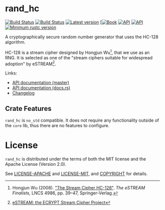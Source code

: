 # rand_hc

[![Build Status](https://travis-ci.org/rust-random/rand.svg)](https://travis-ci.org/rust-random/rand)
[![Build Status](https://ci.appveyor.com/api/projects/status/github/rust-random/rand?svg=true)](https://ci.appveyor.com/project/rust-random/rand)
[![Latest version](https://img.shields.io/crates/v/rand_hc.svg)](https://crates.io/crates/rand_hc)
[[![Book](https://img.shields.io/badge/book-master-yellow.svg)](https://rust-random.github.io/book/)
[![API](https://img.shields.io/badge/api-master-yellow.svg)](https://rust-random.github.io/rand/rand_hc)
[![API](https://docs.rs/rand_hc/badge.svg)](https://docs.rs/rand_hc)
[![Minimum rustc version](https://img.shields.io/badge/rustc-1.32+-lightgray.svg)](https://github.com/rust-random/rand#rust-version-requirements)

A cryptographically secure random number generator that uses the HC-128
algorithm.

HC-128 is a stream cipher designed by Hongjun Wu[^1], that we use as an
RNG. It is selected as one of the "stream ciphers suitable for widespread
adoption" by eSTREAM[^2].

Links:

-   [API documentation (master)](https://rust-random.github.io/rand/rand_hc)
-   [API documentation (docs.rs)](https://docs.rs/rand_hc)
-   [Changelog](https://github.com/rust-random/rand/blob/master/rand_hc/CHANGELOG.md)

[rand]: https://crates.io/crates/rand
[^1]: Hongjun Wu (2008). ["The Stream Cipher HC-128"](
      http://www.ecrypt.eu.org/stream/p3ciphers/hc/hc128_p3.pdf).
      *The eSTREAM Finalists*, LNCS 4986, pp. 39–47, Springer-Verlag.

[^2]: [eSTREAM: the ECRYPT Stream Cipher Project](
      http://www.ecrypt.eu.org/stream/)


## Crate Features

`rand_hc` is `no_std` compatible. It does not require any functionality
outside of the `core` lib, thus there are no features to configure.


# License

`rand_hc` is distributed under the terms of both the MIT license and the
Apache License (Version 2.0).

See [LICENSE-APACHE](LICENSE-APACHE) and [LICENSE-MIT](LICENSE-MIT), and
[COPYRIGHT](COPYRIGHT) for details.
